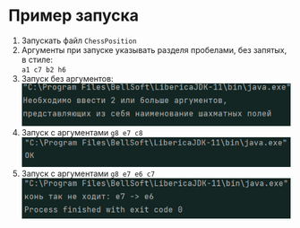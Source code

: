 # Пример запуска

1) Запускать файл `ChessPosition`
2) Аргументы при запуске указывать разделя пробелами, без запятых, в стиле:  
`a1 c7 b2 h6`
3) Запуск без аргументов:  
   ![](../../../../images/task6/1.png)
4) Запуск с аргументами `g8 e7 c8`  
   ![](../../../../images/task6/2.png)
5) Запуск с аргументами `g8 e7 e6 c7`  
   ![](../../../../images/task6/3.png)